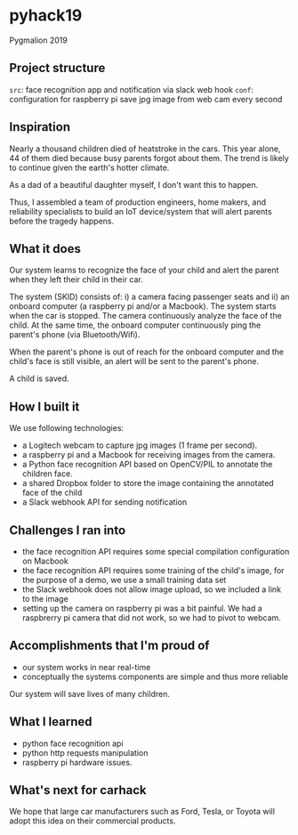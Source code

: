 # pyhack19
Pygmalion 2019

## Project structure

`src`: face recognition app and notification via slack web hook
`conf`: configuration for raspberry pi save jpg image from web cam every second

## Inspiration
Nearly a thousand children died of heatstroke in the cars. This year alone, 44 of them died because busy parents forgot about them. The trend is likely to continue given the earth's hotter climate. 

As a dad of a beautiful daughter myself, I don't want this to happen. 

Thus, I assembled a team of production engineers, home makers, and reliability specialists to build an IoT device/system that will alert parents before the tragedy happens.

## What it does
Our system learns to recognize the face of your child and alert the parent when they left their child in their car. 

The system (SKID) consists of: i) a camera facing passenger seats and ii) an onboard computer (a raspberry pi and/or a Macbook). The system starts when the car is stopped. The camera continuously analyze the face of the child. At the same time, the onboard computer continuously ping the parent's phone (via Bluetooth/Wifi). 

When the parent's phone is out of reach for the onboard computer and the child's face is still visible, an alert will be sent to the parent's phone. 

A child is saved.

## How I built it
We use following technologies:
- a Logitech webcam to capture jpg images (1 frame per second).
- a raspberry pi and a Macbook for receiving images from the camera.
- a Python face recognition API based on OpenCV/PIL to annotate the children face.
- a shared Dropbox folder to store the image containing the annotated face of the child
- a Slack webhook API for sending notification

## Challenges I ran into
- the face recognition API requires some special compilation configuration on Macbook
- the face recognition API requires some training of the child's image, for the purpose of a demo, we use a small training data set
- the Slack webhook does not allow image upload, so we included a link to the image
- setting up the camera on raspberry pi was a bit painful. We had a raspbrerry pi camera that did not work, so we had to pivot to webcam.

## Accomplishments that I'm proud of
- our system works in near real-time 
- conceptually the systems components are simple and thus more reliable

Our system will save lives of many children.

## What I learned
- python face recognition api
- python http requests manipulation
- raspberry pi hardware issues. 

## What's next for carhack

We hope that large car manufacturers such as Ford, Tesla, or Toyota will adopt this idea on their commercial products.
